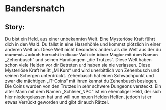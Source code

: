 # Bandersnatch

## Story:
Du bist ein Held, aus einer unbekannten Welt. Eine Mysteriöse Kraft führt dich in den Wald. Du fällst in eine Hasenhöhle und kommst plötzlich in einer anderen Welt an. Diese Welt nicht besonders anders als die Welt aus der du stammst. Jedoch herrscht in dieser Welt ein böser Magier mit dem Namen „Zehenbusch“ und seinen Handlangern „die Trutzes“. Diese Welt haben schon viele Helden vor dir Betreten und haben sie nie verlassen. Diese Mysteriöse Kraft heißt „Mi Kurs“ und wird unerbittlich von Zehenbusch und seinen Schergen unterdrückt. Zehenbusch hat einen Schwachpunkt und zwar die mächtigen „IT-Coins“ mit ihnen kannst du Zehenbusch besiegen. Die Coins wurden von den Trutzes in sehr schwere Dungeons versteckt. Ein alter Mann mit dem Namen „Schleier_NPC“ ist ein ehemaliger Held, der sich hier niedergelassen hat und will nun neuen Helden Helfen, jedoch ist er etwas Verrückt geworden und gibt dir auch Rätzel.  
